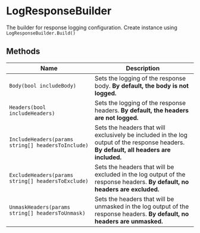 
# LogResponseBuilder

The builder for response logging configuration. Create instance using `LogResponseBuilder.Build()`

## Methods

| Name | Description |
|  --- | --- |
| <code>Body(bool includeBody)</code> | Sets the logging of the response body. **By default, the body is not logged.** |
| <code>Headers(bool includeHeaders)</code> | Sets the logging of the response headers. **By default, the headers are not logged.** |
| <code>IncludeHeaders(params string[] headersToInclude)</code> | Sets the headers that will exclusively be included in the log output of the response headers. **By default, all headers are included.** |
| <code>ExcludeHeaders(params string[] headersToExclude)</code> | Sets the headers that will be excluded in the log output of the response headers. **By default, no headers are excluded.** |
| <code>UnmaskHeaders(params string[] headersToUnmask)</code> | Sets the headers that will be unmasked in the log output of the response headers. **By default, no headers are unmasked.** |

